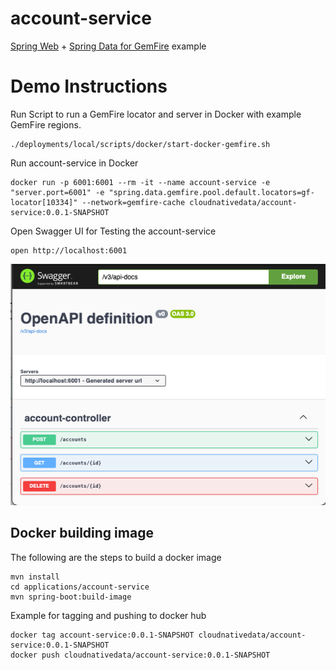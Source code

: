 # account-service

[Spring Web](https://spring.io/web-applications) + [Spring Data for GemFire](https://docs.vmware.com/en/Spring-Data-for-VMware-GemFire/index.html) example

# Demo Instructions 

Run Script to run a GemFire locator and server in Docker with example GemFire regions.

```shell
./deployments/local/scripts/docker/start-docker-gemfire.sh
```

Run account-service in Docker

```shell
docker run -p 6001:6001 --rm -it --name account-service -e "server.port=6001" -e "spring.data.gemfire.pool.default.locators=gf-locator[10334]" --network=gemfire-cache cloudnativedata/account-service:0.0.1-SNAPSHOT
```

Open Swagger UI for Testing the account-service

```shell
open http://localhost:6001
```

![swagger-ui.png](docs/img/swagger-ui.png)


## Docker building image

The following are the steps to build a docker image
```shell
mvn install
cd applications/account-service
mvn spring-boot:build-image
```

Example for tagging and pushing to docker hub
```shell
docker tag account-service:0.0.1-SNAPSHOT cloudnativedata/account-service:0.0.1-SNAPSHOT
docker push cloudnativedata/account-service:0.0.1-SNAPSHOT
```

